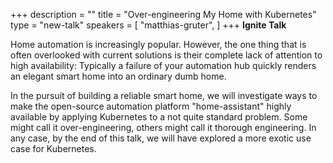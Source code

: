+++
description = ""
title = "Over-engineering My Home with Kubernetes"
type = "new-talk"
speakers = [
        "matthias-gruter",
]
+++
**Ignite Talk**

Home automation is increasingly popular. However, the one thing that is often overlooked with current solutions is their complete lack of attention to high availability: Typically a failure of your automation hub quickly renders an elegant smart home into an ordinary dumb home.

In the pursuit of building a reliable smart home, we will investigate ways to make the open-source automation platform "home-assistant" highly available by applying Kubernetes to a not quite standard problem. Some might call it over-engineering, others might call it thorough engineering. In any case, by the end of this talk, we will have explored a more exotic use case for Kubernetes.